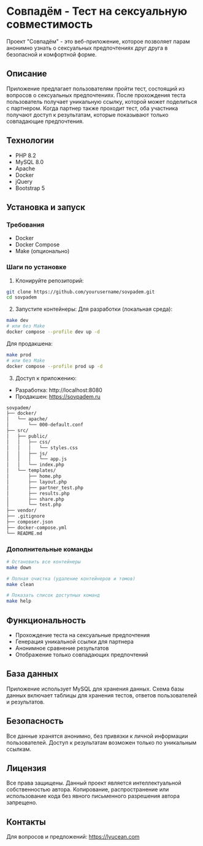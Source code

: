 # Совпадём - Тест на сексуальную совместимость

Проект "Совпадём" - это веб-приложение, которое позволяет парам анонимно узнать о сексуальных предпочтениях друг друга в безопасной и комфортной форме.

## Описание

Приложение предлагает пользователям пройти тест, состоящий из вопросов о сексуальных предпочтениях. После прохождения теста пользователь получает уникальную ссылку, которой может поделиться с партнером. Когда партнер также проходит тест, оба участника получают доступ к результатам, которые показывают только совпадающие предпочтения.

## Технологии

- PHP 8.2
- MySQL 8.0
- Apache
- Docker
- jQuery
- Bootstrap 5

## Установка и запуск

### Требования

- Docker
- Docker Compose
- Make (опционально)

### Шаги по установке

1. Клонируйте репозиторий:
```bash
git clone https://github.com/yourusername/sovpadem.git
cd sovpadem
```

2. Запустите контейнеры:
Для разработки (локальная среда):

```bash
make dev
# или без Make
docker compose --profile dev up -d
```

Для продакшена:
```bash
make prod
# или без Make
docker compose --profile prod up -d
```

3. Доступ к приложению:
- Разработка: http://localhost:8080
- Продакшен: https://sovpadem.ru

```markdown
sovpadem/
├── docker/
│   └── apache/
│       └── 000-default.conf
├── src/
│   ├── public/
│   │   ├── css/
│   │   │   └── styles.css
│   │   ├── js/
│   │   │   └── app.js
│   │   └── index.php
│   └── templates/
│       ├── home.php
│       ├── layout.php
│       ├── partner_test.php
│       ├── results.php
│       ├── share.php
│       └── test.php
├── vendor/
├── .gitignore
├── composer.json
├── docker-compose.yml
└── README.md
```

### Дополнительные команды
```bash
# Остановить все контейнеры
make down

# Полная очистка (удаление контейнеров и томов)
make clean

# Показать список доступных команд
make help
```

## Функциональность
- Прохождение теста на сексуальные предпочтения
- Генерация уникальной ссылки для партнера
- Анонимное сравнение результатов
- Отображение только совпадающих предпочтений
## База данных
Приложение использует MySQL для хранения данных. Схема базы данных включает таблицы для хранения тестов, ответов пользователей и результатов.

## Безопасность
Все данные хранятся анонимно, без привязки к личной информации пользователей. Доступ к результатам возможен только по уникальным ссылкам.

## Лицензия
Все права защищены. Данный проект является интеллектуальной собственностью автора. Копирование, распространение или использование кода без явного письменного разрешения автора запрещено.

## Контакты
Для вопросов и предложений: https://lyucean.com